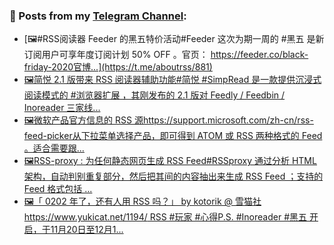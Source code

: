 ### 📰 Posts from my [Telegram Channel](https://t.me/s/aboutrss):
<!-- BLOG-POST-LIST:START -->
- [🖼#RSS阅读器 Feeder 的黑五特价活动#Feeder 这次为期一周的 #黑五 是新订阅用户可享年度订阅计划 50% OFF 。官页： https://feeder.co/black-friday-2020官博...](https://t.me/aboutrss/881)
- [🖼简悦 2.1 版带来 RSS 阅读器辅助功能#简悦 #SimpRead 是一款提供沉浸式阅读模式的 #浏览器扩展 ，其刚发布的 2.1 版对 Feedly / Feedbin / Inoreader 三家线...](https://t.me/aboutrss/880)
- [🖼微软产品官方信息的 RSS 源https://support.microsoft.com/zh-cn/rss-feed-picker从下拉菜单选择产品，即可得到 ATOM 或 RSS 两种格式的 Feed 。适合需要跟...](https://t.me/aboutrss/879)
- [🖼RSS-proxy : 为任何静态网页生成 RSS Feed#RSSproxy 通过分析 HTML 架构，自动判别重复部分，然后把其间的内容抽出来生成 RSS Feed ；支持的 Feed 格式包括 ...](https://t.me/aboutrss/878)
- [🖼「 0202 年了，还有人用 RSS 吗？」 by kotorik @ 雪猫社https://www.yukicat.net/1194/   RSS #玩家 #心得P.S. #Inoreader #黑五 开启，于11月20日至12月1...](https://t.me/aboutrss/877)
<!-- BLOG-POST-LIST:END -->

<!--
**AboutRSS/AboutRSS** is a ✨ _special_ ✨ repository because its `README.md` (this file) appears on your GitHub profile.

Here are some ideas to get you started:

- 🔭 I’m currently working on ...
- 🌱 I’m currently learning ...
- 👯 I’m looking to collaborate on ...
- 🤔 I’m looking for help with ...
- 💬 Ask me about ...
- 📫 How to reach me: ...
- 😄 Pronouns: ...
- ⚡ Fun fact: ...
-->
